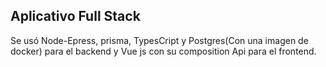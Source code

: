 ## Aplicativo Full Stack
Se usó Node-Epress, prisma, TypesCript y Postgres(Con una imagen de docker) para el backend y Vue js con su composition Api para el frontend.
